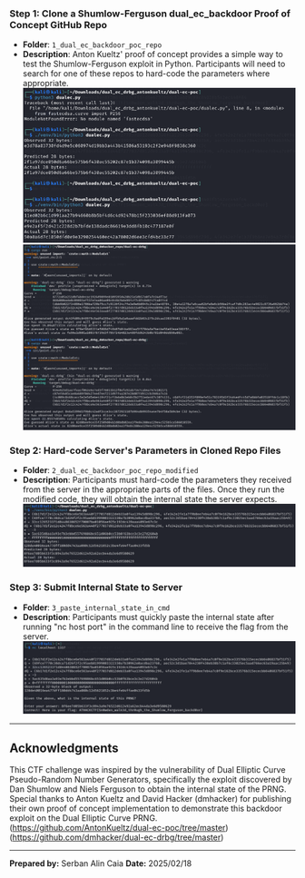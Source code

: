 ### **Step 1: Clone a Shumlow-Ferguson dual_ec_backdoor Proof of Concept GitHub Repo**
- **Folder**: `1_dual_ec_backdoor_poc_repo`
- **Description**: Anton Kueltz' proof of concept provides a simple way to test the Shumlow-Ferguson exploit in Python. Participants will need to search for one of these repos to hard-code the parameters where appropriate.
![alt text](1_dual_ec_backdoor_poc_repo/images/Anton_Kueltz_Default_Execution.png)
![alt text](1_dual_ec_backdoor_poc_repo/images/dmhacker_Default_Execution.png)

### **Step 2: Hard-code Server's Parameters in Cloned Repo Files**
- **Folder**: `2_dual_ec_backdoor_poc_repo_modified`
- **Description**: Participants must hard-code the parameters they received from the server in the appropriate parts of the files. Once they run the modified code, they will obtain the internal state the server expects.
![alt text](2_dual_ec_backdoor_poc_repo_modified/images/Anton_Kueltz_Modded_Execution.png)

### **Step 3: Submit Internal State to Server**
- **Folder**: `3_paste_internal_state_in_cmd`
- **Description**: Participants must quickly paste the internal state after running "nc host port" in the command line to receive the flag from the server.
![alt text](3_paste_internal_state_in_cmd/images/Server_Output_Flag.png)

---

## Acknowledgments
This CTF challenge was inspired by the vulnerability of Dual Elliptic Curve Pseudo-Random Number Generators, specifically the exploit discovered by Dan Shumlow and Niels Ferguson to obtain the internal state of the PRNG.
Special thanks to Anton Kueltz and David Hacker (dmhacker) for publishing their own proof of concept implementation to demonstrate this backdoor exploit on the Dual Elliptic Curve PRNG.
(https://github.com/AntonKueltz/dual-ec-poc/tree/master)
(https://github.com/dmhacker/dual-ec-drbg/tree/master)

---

**Prepared by:** Serban Alin Caia
**Date:** 2025/02/18